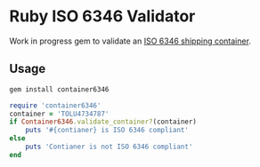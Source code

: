 # Ruby ISO 6346 Validator
Work in progress gem to validate an <a href="https://en.wikipedia.org/wiki/ISO_6346#Calculation_step_1">ISO 6346 shipping container</a>.


## Usage 

```bash
gem install container6346
```


```ruby
require 'container6346'
container = 'TOLU4734787'
if Container6346.validate_container?(container)
	puts '#{contianer} is ISO 6346 compliant'
else
	puts 'Contianer is not ISO 6346 compliant'
end

``` 

